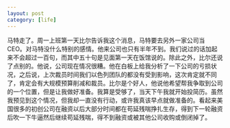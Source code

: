 ```yaml
---
layout: post
category: [life]
---
```


马特走了。周一上班第一天比尔告诉我这个消息，马特要去另外一家公司当 CEO。对马特没什么特别的感情。他来公司也只有半年不到。我们说过的话加起来不会超过一百句，而其中五十句是见面第一天在饭馆说的。除此之外，比尔还说了点别的。他说，公司现在情况很糟。他在白板上给我分析了一下公司的亏损状况，之后说，上次裁员时间我们以色列团队的都没有受到影响，这次肯定就不同了，肯定会有大规模预算削减和裁员。比尔是个好人，他说他希望帮我争取到公司的一个位置，但是让我做好准备。我算是受够了，当天下午我就开始投简历。虽然我预见到这个情况，但我却一直没有行动，或许我真该早点就做准备的。看起来美国很多的初创公司在融资以后大部分时间都在苟延残喘挣扎生存，得到下一轮融资后吹一下牛逼然后继续苟延残喘，得不到融资或被其他公司收购或倒闭掉了。
